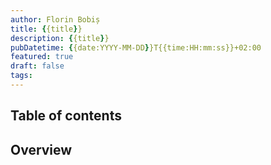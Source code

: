 ```yaml
---
author: Florin Bobiș
title: {{title}}
description: {{title}}
pubDatetime: {{date:YYYY-MM-DD}}T{{time:HH:mm:ss}}+02:00
featured: true
draft: false
tags:
---
```


## Table of contents

## Overview
